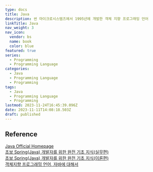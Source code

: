 ```yaml
---
type: docs
title: Java
description: 썬 마이크로시스템즈에서 1995년에 개발한 객체 지향 프로그래밍 언어
linkTitle: Java
nav_weight: 3
nav_icon:
  vendor: bs
  name: book
  color: blue
featured: true
series:
  - Programming
  - Programming Language
categories:
  - Java
  - Programming Language
  - Programming
tags:
  - Java
  - Programming Language
  - Programming
lastmod: 2023-11-24T16:45:39.096Z
date: 2023-11-11T14:08:18.503Z
draft: published
---
```


## Reference

[Java Official Homepage](https://www.java.com/ko/)  
[초보 Spring(Java) 개발자를 위한 완전 기초 지식(실무편)](https://yozm.wishket.com/magazine/detail/2039/)  
[초보 Spring(Java) 개발자를 위한 완전 기초 지식(이론편)](https://yozm.wishket.com/magazine/detail/1979/)  
[객체지향 프로그래밍 언어, 자바에 대해서](https://yozm.wishket.com/magazine/detail/673/)
